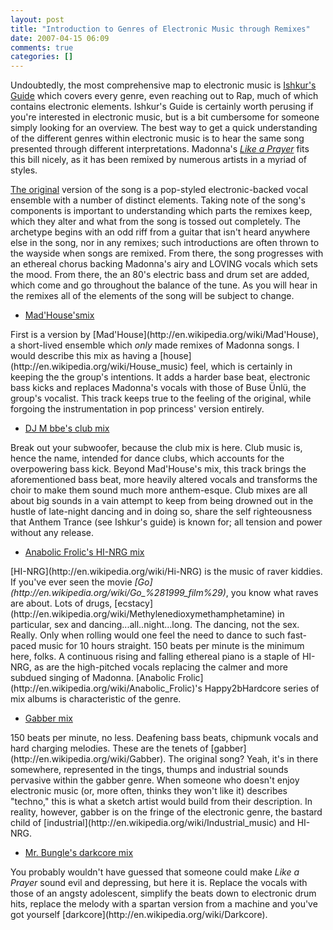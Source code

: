 ```yaml
---
layout: post
title: "Introduction to Genres of Electronic Music through Remixes"
date: 2007-04-15 06:09
comments: true
categories: []
---
```

Undoubtedly, the most comprehensive map to electronic music is [Ishkur's Guide](http://www.di.fm/edmguide/edmguide.html) which covers every genre, even reaching out to Rap, much of which contains electronic elements.  Ishkur's Guide is certainly worth perusing if you're interested in electronic music, but is a bit cumbersome for someone simply looking for an overview.  The best way to get a quick understanding of the different genres within electronic music is to hear the same song presented through different interpretations.  Madonna's [<em>Like a Prayer</em>](http://en.wikipedia.org/wiki/Like_a_Prayer_%28song%29) fits this bill nicely, as it has been remixed by numerous artists in a myriad of styles.

[The original](http://dinomite.net/static/music/madonna-like-a-prayer-original.mp3) version of the song is a pop-styled electronic-backed vocal ensemble with a number of distinct elements.  Taking note of the song's components is important to understanding which parts the remixes keep, which they alter and what from the song is tossed out completely.  The archetype begins with an odd riff from a guitar that isn't heard anywhere else in the song, nor in any remixes; such introductions are often thrown to the wayside when songs are remixed.  From there, the song progresses with an ethereal chorus backing Madonna's airy and LOVING vocals which sets the mood.  From there, the an 80's electric bass and drum set are added, which come and go throughout the balance of the tune.  As you will hear in the remixes all of the elements of the song will be subject to change.

<ul>
<li><a href="http://dinomite.net/static/music/like-a-prayer-house-mix.mp3">Mad'House'smix</a></li>
</ul>
First is a version by [Mad'House](http://en.wikipedia.org/wiki/Mad'House), a short-lived ensemble which <em>only</em> made remixes of Madonna songs.  I would describe this mix as having a [house](http://en.wikipedia.org/wiki/House_music) feel, which is certainly in keeping the the group's intentions.  It adds a harder base beat, electronic bass kicks and replaces Madonna's vocals with those of Buse Ünlü, the group's vocalist.  This track keeps true to the feeling of the original, while forgoing the instrumentation in pop princess' version entirely.

<ul>
<li><a href="http://dinomite.net/static/music/like-a-prayer-club-mix.mp3">DJ M bbe's club mix</a></li>
</ul>
Break out your subwoofer, because the club mix is here.  Club music is, hence the name, intended for dance clubs, which accounts for the overpowering bass kick.  Beyond Mad'House's mix, this track brings the aforementioned bass beat, more heavily altered vocals and transforms the choir to make them sound much more anthem-esque.  Club mixes are all about big sounds in a vain attempt to keep from being drowned out in the hustle of late-night dancing and in doing so, share the self righteousness that Anthem Trance (see Ishkur's guide) is known for; all tension and power without any release.

<ul>
<li><a href="http://dinomite.net/static/music/like-a-prayer-hi-nrg-mix.mp3">Anabolic Frolic's HI-NRG mix</a></li>
</ul>
[HI-NRG](http://en.wikipedia.org/wiki/Hi-NRG) is the music of raver kiddies.  If you've ever seen the movie <em>[Go](http://en.wikipedia.org/wiki/Go_%281999_film%29)</em>, you know what raves are about.  Lots of drugs, [ecstacy](http://en.wikipedia.org/wiki/Methylenedioxymethamphetamine) in particular, sex and dancing...all..night...long.  The dancing, not the sex.  Really.  Only when rolling would one feel the need to dance to such fast-paced music for 10 hours straight.  150 beats per minute is the minimum here, folks.  A continuous rising and falling ethereal piano is a staple of HI-NRG, as are the high-pitched vocals replacing the calmer and more subdued singing of Madonna.  [Anabolic Frolic](http://en.wikipedia.org/wiki/Anabolic_Frolic)'s Happy2bHardcore series of mix albums is characteristic of the genre.

<ul>
<li><a href="http://dinomite.net/static/music/like-a-prayer-gabber-mix.mp3">Gabber mix</a></li>
</ul>
150 beats per minute, no less.  Deafening bass beats, chipmunk vocals and hard charging melodies.  These are the tenets of [gabber](http://en.wikipedia.org/wiki/Gabber).  The original song?  Yeah, it's in there somewhere, represented in the tings, thumps and industrial sounds pervasive within the gabber genre.  When someone who doesn't enjoy electronic music (or, more often, thinks they won't like it) describes "techno," this is what a sketch artist would build from their description.  In reality, however, gabber is on the fringe of the electronic genre, the bastard child of [industrial](http://en.wikipedia.org/wiki/Industrial_music) and HI-NRG.

<ul>
<li><a href="http://dinomite.net/static/music/like-a-prayer-darkcore-mix.mp3">Mr. Bungle's darkcore mix</a></li>
</ul>
You probably wouldn't have guessed that someone could make <em>Like a Prayer</em> sound evil and depressing, but here it is.  Replace the vocals with those of an angsty adolescent, simplify the beats down to electronic drum hits, replace the melody with a spartan version from a machine and you've got yourself [darkcore](http://en.wikipedia.org/wiki/Darkcore).
